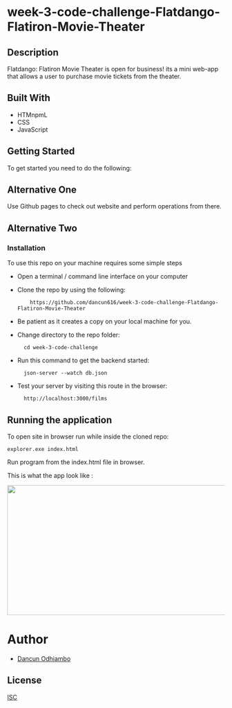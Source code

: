 # week-3-code-challenge-Flatdango-Flatiron-Movie-Theater

## Description
Flatdango: Flatiron Movie Theater is open for business! its a mini web-app that allows a user to purchase movie tickets from the
theater.

## Built With
- HTMnpmL
- CSS
- JavaScript

## Getting Started
To get started you need to do the following:

## Alternative One
Use Github pages to check out website and perform operations from there.

## Alternative Two
### Installation
To use this repo on your machine requires some simple steps

- Open a terminal / command line interface on your computer

- Clone the repo by using the following:

          https://github.com/dancun616/week-3-code-challenge-Flatdango-Flatiron-Movie-Theater

- Be patient as it creates a copy on your local machine for you.

- Change directory to the repo folder:

        cd week-3-code-challenge

- Run this command to get the backend started:

        json-server --watch db.json
- Test your server by visiting this route in the browser:

        http://localhost:3000/films


## Running the application
To open site in browser run while inside the cloned repo:

    explorer.exe index.html

Run program from the index.html file in browser.

This is what the app look like :

<img src="" width="600" height="300">


# Author
- [Dancun Odhiambo](https://www.github.com/dancun616)

## License

[ISC](https://choosealicense.com/licenses/isc/)
